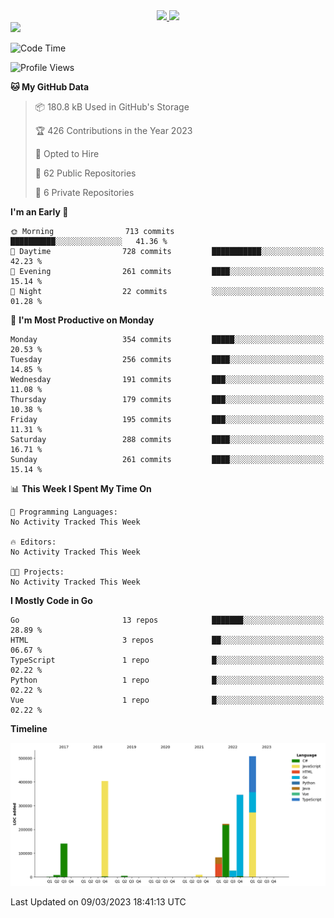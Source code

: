 <div align="center">
  <a href="https://github.com/arielsrv">
    <img height="180em" src="https://github-readme-stats.vercel.app/api?username=arielsrv&show_icons=true&theme=radical&include_all_commits=true&count_private=true"/>
    <img height="180em" src="https://github-readme-stats.vercel.app/api/top-langs/?username=arielsrv&layout=compact&langs_count=10&theme=radical"/>
 </a>
</div>

<div>
  <a href="https://www.linkedin.com/in/arielpineiro/" target="_blank">
    <img src="https://img.shields.io/badge/-LinkedIn-%230077B5?style=for-the-badge&logo=linkedin&logoColor=white" target="_blank">
  </a>
</div>

<!--START_SECTION:waka-->
![Code Time](http://img.shields.io/badge/Code%20Time-0%20secs-blue)

![Profile Views](http://img.shields.io/badge/Profile%20Views-0-blue)

**🐱 My GitHub Data** 

> 📦 180.8 kB Used in GitHub's Storage 
 > 
> 🏆 426 Contributions in the Year 2023
 > 
> 💼 Opted to Hire
 > 
> 📜 62 Public Repositories 
 > 
> 🔑 6 Private Repositories 
 > 
**I'm an Early 🐤** 

```text
🌞 Morning                713 commits         ██████████░░░░░░░░░░░░░░░   41.36 % 
🌆 Daytime                728 commits         ███████████░░░░░░░░░░░░░░   42.23 % 
🌃 Evening                261 commits         ████░░░░░░░░░░░░░░░░░░░░░   15.14 % 
🌙 Night                  22 commits          ░░░░░░░░░░░░░░░░░░░░░░░░░   01.28 % 
```
📅 **I'm Most Productive on Monday** 

```text
Monday                   354 commits         █████░░░░░░░░░░░░░░░░░░░░   20.53 % 
Tuesday                  256 commits         ████░░░░░░░░░░░░░░░░░░░░░   14.85 % 
Wednesday                191 commits         ███░░░░░░░░░░░░░░░░░░░░░░   11.08 % 
Thursday                 179 commits         ███░░░░░░░░░░░░░░░░░░░░░░   10.38 % 
Friday                   195 commits         ███░░░░░░░░░░░░░░░░░░░░░░   11.31 % 
Saturday                 288 commits         ████░░░░░░░░░░░░░░░░░░░░░   16.71 % 
Sunday                   261 commits         ████░░░░░░░░░░░░░░░░░░░░░   15.14 % 
```


📊 **This Week I Spent My Time On** 

```text
💬 Programming Languages: 
No Activity Tracked This Week

🔥 Editors: 
No Activity Tracked This Week

🐱‍💻 Projects: 
No Activity Tracked This Week
```

**I Mostly Code in Go** 

```text
Go                       13 repos            ███████░░░░░░░░░░░░░░░░░░   28.89 % 
HTML                     3 repos             ██░░░░░░░░░░░░░░░░░░░░░░░   06.67 % 
TypeScript               1 repo              █░░░░░░░░░░░░░░░░░░░░░░░░   02.22 % 
Python                   1 repo              █░░░░░░░░░░░░░░░░░░░░░░░░   02.22 % 
Vue                      1 repo              █░░░░░░░░░░░░░░░░░░░░░░░░   02.22 % 
```



**Timeline**

![Lines of Code chart](https://raw.githubusercontent.com/arielsrv/arielsrv/main/assets/bar_graph.png)


 Last Updated on 09/03/2023 18:41:13 UTC
<!--END_SECTION:waka-->

